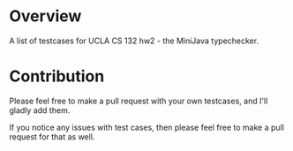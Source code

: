 # Overview
A list of testcases for UCLA CS 132 hw2 - the MiniJava typechecker.

# Contribution
Please feel free to make a pull request with your own testcases, and I'll gladly add them.

If you notice any issues with test cases, then please feel free to make a pull request for that as well.
